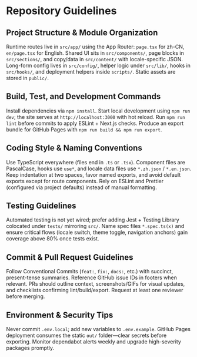 # Repository Guidelines

## Project Structure & Module Organization
Runtime routes live in `src/app/` using the App Router: `page.tsx` for zh-CN, `en/page.tsx` for English. Shared UI sits in `src/components/`, page blocks in `src/sections/`, and copy/data in `src/content/` with locale-specific JSON. Long-form config lives in `src/config/`, helper logic under `src/lib/`, hooks in `src/hooks/`, and deployment helpers inside `scripts/`. Static assets are stored in `public/`.

## Build, Test, and Development Commands
Install dependencies via `npm install`. Start local development using `npm run dev`; the site serves at `http://localhost:3000` with hot reload. Run `npm run lint` before commits to apply ESLint + Next.js checks. Produce an export bundle for GitHub Pages with `npm run build && npm run export`.

## Coding Style & Naming Conventions
Use TypeScript everywhere (files end in `.ts` or `.tsx`). Component files are PascalCase, hooks use `use*`, and locale data files use `*.zh.json` / `*.en.json`. Keep indentation at two spaces, favor named exports, and avoid default exports except for route components. Rely on ESLint and Prettier (configured via project defaults) instead of manual formatting.

## Testing Guidelines
Automated testing is not yet wired; prefer adding Jest + Testing Library colocated under `tests/` mirroring `src/`. Name spec files `*.spec.ts(x)` and ensure critical flows (locale switch, theme toggle, navigation anchors) gain coverage above 80% once tests exist.

## Commit & Pull Request Guidelines
Follow Conventional Commits (`feat:`, `fix:`, `docs:`, etc.) with succinct, present-tense summaries. Reference GitHub issue IDs in footers when relevant. PRs should outline context, screenshots/GIFs for visual updates, and checklists confirming lint/build/export. Request at least one reviewer before merging.

## Environment & Security Tips
Never commit `.env.local`; add new variables to `.env.example`. GitHub Pages deployment consumes the static `out/` folder—clear secrets before exporting. Monitor dependabot alerts weekly and upgrade high-severity packages promptly.
